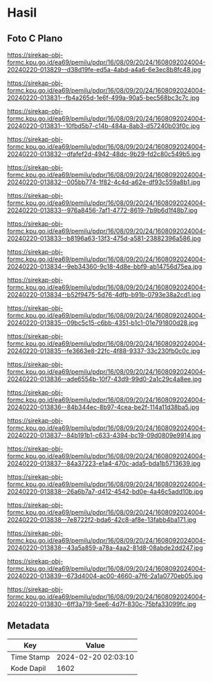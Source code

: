 # Hasil

## Foto C Plano

https://sirekap-obj-formc.kpu.go.id/ea69/pemilu/pdpr/16/08/09/20/24/1608092024004-20240220-013829--d38d19fe-ed5a-4abd-a4a6-6e3ec8b8fc48.jpg

https://sirekap-obj-formc.kpu.go.id/ea69/pemilu/pdpr/16/08/09/20/24/1608092024004-20240220-013831--fb4a265d-1e6f-499a-90a5-bec568bc3c7c.jpg

https://sirekap-obj-formc.kpu.go.id/ea69/pemilu/pdpr/16/08/09/20/24/1608092024004-20240220-013831--10fbd5b7-c14b-484a-8ab3-d57240b03f0c.jpg

https://sirekap-obj-formc.kpu.go.id/ea69/pemilu/pdpr/16/08/09/20/24/1608092024004-20240220-013832--dfafef2d-4942-48dc-9b29-fd2c80c549b5.jpg

https://sirekap-obj-formc.kpu.go.id/ea69/pemilu/pdpr/16/08/09/20/24/1608092024004-20240220-013832--005bb774-1f82-4c4d-a62e-df93c559a8b1.jpg

https://sirekap-obj-formc.kpu.go.id/ea69/pemilu/pdpr/16/08/09/20/24/1608092024004-20240220-013833--976a8456-7af1-4772-8619-7b9b6d1f48b7.jpg

https://sirekap-obj-formc.kpu.go.id/ea69/pemilu/pdpr/16/08/09/20/24/1608092024004-20240220-013833--b8196a63-13f3-475d-a581-23882396a586.jpg

https://sirekap-obj-formc.kpu.go.id/ea69/pemilu/pdpr/16/08/09/20/24/1608092024004-20240220-013834--9eb34360-9c18-4d8e-bbf9-ab14756d75ea.jpg

https://sirekap-obj-formc.kpu.go.id/ea69/pemilu/pdpr/16/08/09/20/24/1608092024004-20240220-013834--b52f9475-5d76-4dfb-b91b-0793e38a2cd1.jpg

https://sirekap-obj-formc.kpu.go.id/ea69/pemilu/pdpr/16/08/09/20/24/1608092024004-20240220-013835--09bc5c15-c6bb-4351-b1c1-01e791800d28.jpg

https://sirekap-obj-formc.kpu.go.id/ea69/pemilu/pdpr/16/08/09/20/24/1608092024004-20240220-013835--fe3663e8-22fc-4f88-9337-33c230fb0c0c.jpg

https://sirekap-obj-formc.kpu.go.id/ea69/pemilu/pdpr/16/08/09/20/24/1608092024004-20240220-013836--ade6554b-10f7-43d9-99d0-2a1c29c4a8ee.jpg

https://sirekap-obj-formc.kpu.go.id/ea69/pemilu/pdpr/16/08/09/20/24/1608092024004-20240220-013836--84b344ec-8b97-4cea-be2f-114a11d38ba5.jpg

https://sirekap-obj-formc.kpu.go.id/ea69/pemilu/pdpr/16/08/09/20/24/1608092024004-20240220-013837--84b191b1-c633-4394-bc19-09d0809e9914.jpg

https://sirekap-obj-formc.kpu.go.id/ea69/pemilu/pdpr/16/08/09/20/24/1608092024004-20240220-013837--84a37223-e1a4-470c-ada5-bda1b5713639.jpg

https://sirekap-obj-formc.kpu.go.id/ea69/pemilu/pdpr/16/08/09/20/24/1608092024004-20240220-013838--26a6b7a7-d412-4542-bd0e-4a46c5add10b.jpg

https://sirekap-obj-formc.kpu.go.id/ea69/pemilu/pdpr/16/08/09/20/24/1608092024004-20240220-013838--7e8722f2-bda6-42c8-af8e-13fabb4ba171.jpg

https://sirekap-obj-formc.kpu.go.id/ea69/pemilu/pdpr/16/08/09/20/24/1608092024004-20240220-013838--43a5a859-a78a-4aa2-81d8-08abde2dd247.jpg

https://sirekap-obj-formc.kpu.go.id/ea69/pemilu/pdpr/16/08/09/20/24/1608092024004-20240220-013839--673d4004-ac00-4660-a7f6-2a1a0770eb05.jpg

https://sirekap-obj-formc.kpu.go.id/ea69/pemilu/pdpr/16/08/09/20/24/1608092024004-20240220-013830--6ff3a719-5ee6-4d7f-830c-75bfa33099fc.jpg


## Metadata

| Key        | Value               |
| ---------- | ------------------- |
| Time Stamp | 2024-02-20 02:03:10 |
| Kode Dapil | 1602                |



